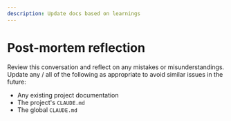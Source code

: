 ```yaml
---
description: Update docs based on learnings
---
```

# Post-mortem reflection

Review this conversation and reflect on any mistakes or
misunderstandings.  Update any / all of the following as appropriate
to avoid similar issues in the future:

- Any existing project documentation
- The project's `CLAUDE.md`
- The global `CLAUDE.md`
